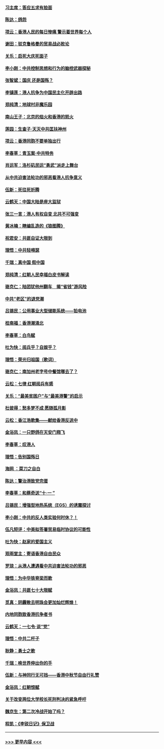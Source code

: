 #### [习主席：答应五求有脸面](../pages/nsc993/n11563953.md?t=10022311) 
#### [陈达：鸽怨](../pages/nsc993/n11561879.md?t=10022311) 
#### [项云：香港人民的每日惨痛  警示着世界每个人](../pages/nsc993/n11559273.md?t=10022311) 
#### [谢田：驳克鲁格曼的贸易战必败论](../pages/nsc993/n11555840.md?t=10022311) 
#### [关乐：启死大庆死面子](../pages/nsc993/n11556823.md?t=10022311) 
#### [李小刚：中共控制思想和行为的脑控武器探秘](../pages/nsc993/n11556776.md?t=10022311) 
#### [张智斌：国庆  还是国殇？](../pages/nsc993/n11556617.md?t=10022311) 
#### [李镇莲：港人抗争为中国民主化开辟出路](../pages/nsc993/n11556570.md?t=10022311) 
#### [郑纯清：地球村非魔乐园](../pages/nsc993/n11555415.md?t=10022311) 
#### [南山王子：北京的焰火和香港的怒火](../pages/nsc993/n11555318.md?t=10022311) 
#### [莲园：生查子·天灭中共匡扶神州](../pages/nsc993/n11555302.md?t=10022311) 
#### [项云：香港同胞不要单独出行](../pages/nsc993/n11555276.md?t=10022311) 
#### [李春草：青玉案‧中共特务](../pages/nsc993/n11552356.md?t=10022311) 
#### [肖运军：洛杉矶民运“勇武”派走上舞台](../pages/nsc993/n11551595.md?t=10022311) 
#### [从中共迫害法轮功的邪恶看港人抗争意义](../pages/nsc993/n11540858.md?t=10022311) 
#### [伍新：死往死折腾](../pages/nsc993/n11550174.md?t=10022311) 
#### [云鹤天：中国大陆是座大监狱](../pages/nsc993/n11550155.md?t=10022311) 
#### [张三一言：港人有权自变 北共不可强变](../pages/nsc993/n11550132.md?t=10022311) 
#### [黄冰楠：瞎编乱造的《狼图腾》](../pages/nsc993/n11550082.md?t=10022311) 
#### [祝君安：共匪自证大限到](../pages/nsc993/n11550041.md?t=10022311) 
#### [理悟：中共轻嘚瑟](../pages/nsc993/n11547978.md?t=10022311) 
#### [千瑞：真中国 假中国](../pages/nsc993/n11547865.md?t=10022311) 
#### [郑纯清：红朝人民幸福白皮书解读](../pages/nsc993/n11547499.md?t=10022311) 
#### [骆克仁：陆团犹他州翻车　揭“省钱”游风险](../pages/nsc993/n11546977.md?t=10022311) 
#### [中共“老区”的退党潮](../pages/nsc993/n11545995.md?t=10022311) 
#### [吕锡民：公用事业大型储能系统——铅电池](../pages/nsc993/n11545701.md?t=10022311) 
#### [桂南福：香港潮涌北](../pages/nsc993/n11545682.md?t=10022311) 
#### [李春草：白鸟赋](../pages/nsc993/n11545663.md?t=10022311) 
#### [吐为快：阅兵乎？自娱乎？](../pages/nsc993/n11545625.md?t=10022311) 
#### [理悟：荣光归祖国（歌词）](../pages/nsc993/n11545616.md?t=10022311) 
#### [骆克仁：南加州老字号中餐馆哪去了？](../pages/nsc993/n11545120.md?t=10022311) 
#### [云松：七律 红朝阅兵有感](../pages/nsc993/n11542394.md?t=10022311) 
#### [关乐：“最美贫困户”与“最美港警”的启示](../pages/nsc993/n11542252.md?t=10022311) 
#### [杜彼得：愁多梦不成 愿随孤月影](../pages/nsc993/n11540296.md?t=10022311) 
#### [云松：香江浩歌集——献给香港反送中](../pages/nsc993/n11540149.md?t=10022311) 
#### [金浴凤：一只野鸽在天安门翔飞](../pages/nsc993/n11540280.md?t=10022311) 
#### [李春草：叹港人](../pages/nsc993/n11540119.md?t=10022311) 
#### [理悟：告别国殇日](../pages/nsc993/n11539610.md?t=10022311) 
#### [海网 ：菜刀之自白](../pages/nsc993/n11539597.md?t=10022311) 
#### [陈达：警治港致党完蛋](../pages/nsc993/n11538127.md?t=10022311) 
#### [李春草：和蔡奇送“十·一 ”](../pages/nsc993/n11537810.md?t=10022311) 
#### [吕锡民：增强型地热系统（EGS）的诱震探讨](../pages/nsc993/n11537765.md?t=10022311) 
#### [李小刚：中共的反人类实验何时休？！](../pages/nsc993/n11537669.md?t=10022311) 
#### [伍凡短评：中美拟签署贸易临时协议的可能性](../pages/nsc993/n11536773.md?t=10022311) 
#### [吐为快：赵家的爱国主义](../pages/nsc993/n11536750.md?t=10022311) 
#### [观雨堂主：寄语香港自由民众](../pages/nsc993/n11536735.md?t=10022311) 
#### [罗琼：从港人遭遇看中共迫害法轮功的邪恶](../pages/nsc993/n11507862.md?t=10022311) 
#### [理悟：为中华铁脊梁而歌](../pages/nsc993/n11534458.md?t=10022311) 
#### [金浴凤：共匪七十大限赋](../pages/nsc993/n11534434.md?t=10022311) 
#### [觅真：阴霾散去明珠会更加灿烂辉煌！](../pages/nsc993/n11531858.md?t=10022311) 
#### [内地同胞致香港抗争者书](../pages/nsc993/n11531645.md?t=10022311) 
#### [云鹤天：一七令‧说“党”](../pages/nsc993/n11529099.md?t=10022311) 
#### [理悟：中共二杆子](../pages/nsc993/n11529046.md?t=10022311) 
#### [耿静：勇士之歌](../pages/nsc993/n11527562.md?t=10022311) 
#### [千瑞：唤世界伸出你的手](../pages/nsc993/n11526942.md?t=10022311) 
#### [伍新：与神同行无可挡——香港中秋节自由行礼赞](../pages/nsc993/n11526801.md?t=10022311) 
#### [金浴凤：红朝恨赋](../pages/nsc993/n11524312.md?t=10022311) 
#### [关于改变两位大学校长死刑判决的紧急呼吁](../pages/nsc993/n11524103.md?t=10022311) 
#### [魏京生：第二次冷战开始了吗？](../pages/nsc993/n11524023.md?t=10022311) 
#### [程凯：《李锐日记》保卫战](../pages/nsc993/n11522922.md?t=10022311) 

----
#### [ >>> 更早内容 <<< ](../indexes/nsc993-earlier.md)
